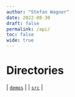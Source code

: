 ```yaml
---
author: "Stefan Wagner"
date: 2022-08-30
draft: false
permalink: /api/
toc: false
wide: true
---
```


# Directories

| [`demos`](demos/index.md) |
| [`src`](src/index.md) |
